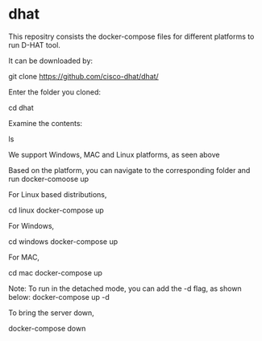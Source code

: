# dhat
This repositry consists the docker-compose files for different platforms to run D-HAT tool.

It can be downloaded by:

git clone https://github.com/cisco-dhat/dhat/

Enter the folder you cloned:

cd dhat

Examine the contents:

ls

We support Windows, MAC and Linux platforms, as seen above

Based on the platform, you can navigate to the corresponding folder and  run docker-comoose up 

For Linux based distributions, 

cd linux
docker-compose up


For Windows, 

cd windows
docker-compose up


For MAC, 

cd mac
docker-compose up


Note: To run in the detached mode, you can add the -d flag, as shown below:
docker-compose  up -d


To bring the server down,

docker-compose down
